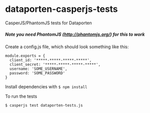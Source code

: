 # dataporten-casperjs-tests

CasperJS/PhantomJS tests for Dataporten

##### Note you need PhantomJS (http://phantomjs.org/) for this to work

Create a config.js file, which should look something like this:

```
module.exports = {   
  client_id: '*****-*****-*****-*****',   
  client_secret: '*****-*****-*****-*****',   
  username: 'SOME_USERNAME',   
  password: 'SOME_PASSWORD'   
}
```

Install dependencies with ```$ npm install```

To run the tests

```$ casperjs test dataporten-tests.js```

